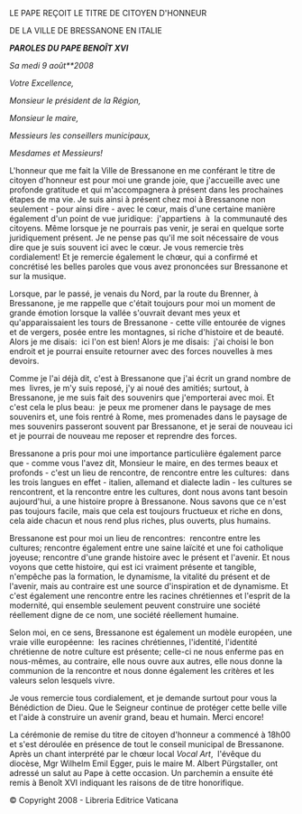 LE PAPE REÇOIT LE TITRE DE CITOYEN D'HONNEUR

DE LA VILLE DE BRESSANONE EN ITALIE

***PAROLES DU PAPE BENOÎT XVI***

*Sa* *medi 9* *août**2008*

*Votre Excellence,*

*Monsieur le président de la Région,*

*Monsieur le maire,*

*Messieurs les conseillers municipaux,*

*Mesdames et Messieurs!*

L'honneur que me fait la Ville de Bressanone en me conférant le titre de citoyen d'honneur est pour moi une grande joie, que j'accueille avec une profonde gratitude et qui m'accompagnera à présent dans les prochaines étapes de ma vie. Je suis ainsi à présent chez moi à Bressanone non seulement - pour ainsi dire - avec le cœur, mais d'une certaine manière également d'un point de vue juridique:  j'appartiens  à  la communauté des citoyens. Même lorsque je ne pourrais pas venir, je serai en quelque sorte juridiquement présent. Je ne pense pas qu'il me soit nécessaire de vous dire que je suis souvent ici avec le cœur. Je vous remercie très cordialement! Et je remercie également le chœur, qui a confirmé et concrétisé les belles paroles que vous avez prononcées sur Bressanone et sur la musique.

Lorsque, par le passé, je venais du Nord, par la route du Brenner, à Bressanone, je me rappelle que c'était toujours pour moi un moment de grande émotion lorsque la vallée s'ouvrait devant mes yeux et qu'apparaissaient les tours de Bressanone - cette ville entourée de vignes et de vergers, posée entre les montagnes, si riche d'histoire et de beauté. Alors je me disais:  ici l'on est bien! Alors je me disais:  j'ai choisi le bon endroit et je pourrai ensuite retourner avec des forces nouvelles à mes devoirs.

Comme je l'ai déjà dit, c'est à Bressanone que j'ai écrit un grand nombre de mes  livres, je m'y suis reposé, j'y ai noué des amitiés; surtout, à Bressanone, je me suis fait des souvenirs que j'emporterai avec moi. Et c'est cela le plus beau:  je peux me promener dans le paysage de mes souvenirs et, une fois rentré à Rome, mes promenades dans le paysage de mes souvenirs passeront souvent par Bressanone, et je serai de nouveau ici et je pourrai de nouveau me reposer et reprendre des forces.

Bressanone a pris pour moi une importance particulière également parce que - comme vous l'avez dit, Monsieur le maire, en des termes beaux et profonds - c'est un lieu de rencontre, de rencontre entre les cultures:  dans les trois langues en effet - italien, allemand et dialecte ladin - les cultures se rencontrent, et la rencontre entre les cultures, dont nous avons tant besoin aujourd'hui, a une histoire propre à Bressanone. Nous savons que ce n'est pas toujours facile, mais que cela est toujours fructueux et riche en dons, cela aide chacun et nous rend plus riches, plus ouverts, plus humains.

Bressanone est pour moi un lieu de rencontres:  rencontre entre les cultures; rencontre également entre une saine laïcité et une foi catholique joyeuse; rencontre d'une grande histoire avec le présent et l'avenir. Et nous voyons que cette histoire, qui est ici vraiment présente et tangible, n'empêche pas la formation, le dynamisme, la vitalité du présent et de l'avenir, mais au contraire est une source d'inspiration et de dynamisme. Et c'est également une rencontre entre les racines chrétiennes et l'esprit de la modernité, qui ensemble seulement peuvent construire une société réellement digne de ce nom, une société réellement humaine.

Selon moi, en ce sens, Bressanone est également un modèle européen, une vraie ville européenne:  les racines chrétiennes, l'identité, l'identité chrétienne de notre culture est présente; celle-ci ne nous enferme pas en nous-mêmes, au contraire, elle nous ouvre aux autres, elle nous donne la communion de la rencontre et nous donne également les critères et les valeurs selon lesquels vivre.

Je vous remercie tous cordialement, et je demande surtout pour vous la Bénédiction de Dieu. Que le Seigneur continue de protéger cette belle ville et l'aide à construire un avenir grand, beau et humain. Merci encore!

La cérémonie de remise du titre de citoyen d'honneur a commencé à 18h00 et s'est déroulée en présence de tout le conseil municipal de Bressanone. Après un chant interprété par le chœur local *Vocal Art*,  l'évêque du diocèse, Mgr Wilhelm Emil Egger, puis le maire M. Albert Pürgstaller, ont adressé un salut au Pape à cette occasion. Un parchemin a ensuite été remis à Benoît XVI indiquant les raisons de de titre honorifique.

© Copyright 2008 - Libreria Editrice Vaticana